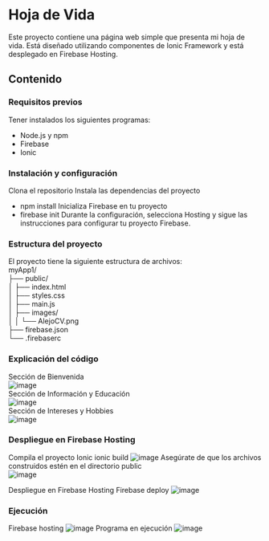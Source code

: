 # Hoja de Vida
Este proyecto contiene una página web simple que presenta mi hoja de vida. Está diseñado utilizando componentes de Ionic Framework y está desplegado en Firebase Hosting.

## Contenido
### Requisitos previos
Tener instalados los siguientes programas:
* Node.js y npm 
* Firebase 
* Ionic

### Instalación y configuración
Clona el repositorio
Instala las dependencias del proyecto
* npm install
Inicializa Firebase en tu proyecto
* firebase init
Durante la configuración, selecciona Hosting y sigue las instrucciones para configurar tu proyecto Firebase.

### Estructura del proyecto
El proyecto tiene la siguiente estructura de archivos:
<br>myApp1/
<br> ├── public/
<br> │   ├── index.html
<br> │   ├── styles.css
<br> │   ├── main.js
<br> │   ├── images/
<br> │   │   └── AlejoCV.png
<br> ├── firebase.json
<br> └── .firebaserc
### Explicación del código
Sección de Bienvenida
<br>
![image](https://github.com/Alejandro-Moreira/HVida/assets/117743484/1304627e-7b3f-4532-9c5b-da6def15659f)
<br>
Sección de Información y Educación
<br>
![image](https://github.com/Alejandro-Moreira/HVida/assets/117743484/1c29909b-b275-4cac-a6b4-b919ddcfae6a)
<br>
Sección de Intereses y Hobbies
<br>
![image](https://github.com/Alejandro-Moreira/HVida/assets/117743484/24ce02a4-c629-4112-8796-aae1dc6336b7)
<br>

### Despliegue en Firebase Hosting
Compila el proyecto Ionic 
ionic build
![image](https://github.com/Alejandro-Moreira/HVida/assets/117743484/6a28f296-edac-49f1-b561-229750fe41ba)
Asegúrate de que los archivos construidos estén en el directorio public
<br>![image](https://github.com/Alejandro-Moreira/HVida/assets/117743484/80743570-c6b5-4733-b9f6-4a5a65aa6377)

Despliegue en Firebase Hosting
Firebase deploy
![image](https://github.com/Alejandro-Moreira/HVida/assets/117743484/a4fb3fa7-2972-4efe-84f8-8edced774568)

### Ejecución
Firebase hosting
![image](https://github.com/Alejandro-Moreira/HVida/assets/117743484/ce663571-59ee-4b91-a6e5-7380d88b36ca)
Programa en ejecución
![image](https://github.com/Alejandro-Moreira/HVida/assets/117743484/8fb431d6-55ab-48e9-95f1-7492f045e90d)


